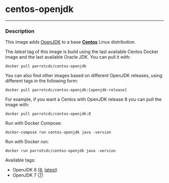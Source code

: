 # **centos-openjdk**
___

### Description

This image adds [OpenJDK](http://openjdk.java.net/) to a base [**Centos**](https://hub.docker.com/r/centos/centos/) Linux distribution.

The *latest* tag of this image is build using the last available Centos Docker image and the last available Oracle JDK.
You can pull it with:

    docker pull parrotcdc/centos-openjdk


You can also find other images based on different OpenJDK releases, using different tags in the following form:

    docker pull parrotcdc/centos-openjdk:[openjdk-release]


For example, if you want a Centos with OpenJDK release 8 you can pull the image with:

    docker pull parrotcdc/centos-openjdk:8


Run with Docker Compose:

    docker-compose run centos-openjdk java -version


Run with Docker run:

    docker run parrotcdc/centos-openjdk java -version


Available tags:

- OpenJDK 8 ([8](https://github.com/parrotcdc/docker-centos-openjdk/blob/8/Dockerfile), [latest](https://github.com/parrotcdc/docker-centos-openjdk/blob/latest/Dockerfile))
- OpenJDK 7 ([7](https://github.com/parrotcdc/docker-centos-openjdk/blob/7/Dockerfile))
